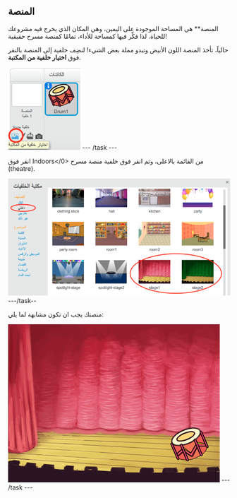 ## المنصة

</strong>المنصة** هي المساحة الموجودة على اليمين، وهي المكان الذي يخرج فيه مشروعك للحياة. لذا فكِّر فيها كمساحة للأداء، تمامًا كمنصة مسرح حقيقية!</p> 

حالياً، تأخذ المنصة اللون الأبيض وتبدو مملة بعض الشيء! لنضِف خلفية إلى المنصة بالنقر فوق **اختيار خلفية من المكتبة**.

![لقطة الشاشة](images/band-stage-choose.png) \--- /task \---

انقر فوق </strong>Indoors</0> من القائمة بالاعلى، وثم انقر فوق خلفية منصة مسرح (theatre).

![لقطة الشاشة](images/band-backdrop.png) \---/task--

منصتك يجب ان تكون مشابهة لما يلي:

![لقطة الشاشة](images/band-stage.png) \--- /task \---